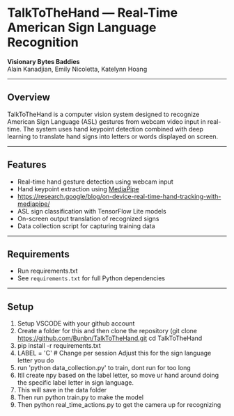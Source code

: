 # TalkToTheHand — Real-Time American Sign Language Recognition

**Visionary Bytes Baddies**  
Alain Kanadjian, Emily Nicoletta, Katelynn Hoang

---

## Overview

TalkToTheHand is a computer vision system designed to recognize American Sign Language (ASL) gestures from webcam video input in real-time. The system uses hand keypoint detection combined with deep learning to translate hand signs into letters or words displayed on screen.

---

## Features

- Real-time hand gesture detection using webcam input
- Hand keypoint extraction using [MediaPipe](https://mediapipe.dev/)
- https://research.google/blog/on-device-real-time-hand-tracking-with-mediapipe/ 
- ASL sign classification with TensorFlow Lite models
- On-screen output translation of recognized signs
- Data collection script for capturing training data

---

## Requirements
- Run requirements.txt
- See `requirements.txt` for full Python dependencies

---

## Setup

1. Setup VSCODE with your github account
2. Create a folder for this and then clone the repository (git clone https://github.com/Bunbn/TalkToTheHand.git
   cd TalkToTheHand
3. pip install -r requirements.txt
4. LABEL = 'C'  # Change per session Adjust this for the sign language letter you do
5. run 'python data_collection.py' to train, dont run for too long
6. Itll create npy based on the label letter, so move ur hand around doing the specific label letter in sign language.
7. This will save in the data folder
8. Then run python train.py to make the model
9. Then python real_time_actions.py to get the camera up for recognizing
